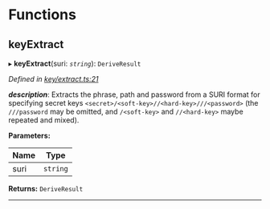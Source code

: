 

# Functions

<a id="keyextract"></a>

##  keyExtract

▸ **keyExtract**(suri: *`string`*): `DeriveResult`

*Defined in [key/extract.ts:21](https://github.com/polkadot-js/common/blob/e921161/packages/util-crypto/src/key/extract.ts#L21)*

*__description__*: Extracts the phrase, path and password from a SURI format for specifying secret keys `<secret>/<soft-key>//<hard-key>///<password>` (the `///password` may be omitted, and `/<soft-key>` and `//<hard-key>` maybe repeated and mixed).

**Parameters:**

| Name | Type |
| ------ | ------ |
| suri | `string` |

**Returns:** `DeriveResult`

___

